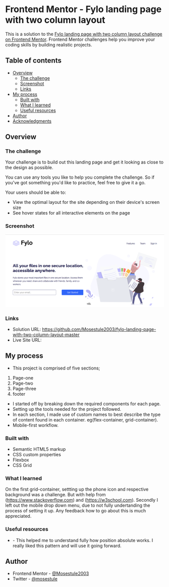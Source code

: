 # Frontend Mentor - Fylo landing page with two column layout

This is a solution to the [Fylo landing page with two column layout challenge on Frontend Mentor](https://www.frontendmentor.io/challenges/fylo-landing-page-with-two-column-layout-5ca5ef041e82137ec91a50f5). Frontend Mentor challenges help you improve your coding skills by building realistic projects. 

## Table of contents

- [Overview](#overview)
  - [The challenge](#the-challenge)
  - [Screenshot](#screenshot)
  - [Links](#links)
- [My process](#my-process)
  - [Built with](#built-with)
  - [What I learned](#what-i-learned)
  - [Useful resources](#useful-resources)
- [Author](#author)
- [Acknowledgments](#acknowledgments)


## Overview

### The challenge

Your challenge is to build out this landing page and get it looking as close to the design as possible.

You can use any tools you like to help you complete the challenge. So if you've got something you'd like to practice, feel free to give it a go.

Your users should be able to: 

- View the optimal layout for the site depending on their device's screen size
- See hover states for all interactive elements on the page

### Screenshot

![](./images/Screenshot%202022-10-22%20005848.png)

### Links

- Solution URL: https://github.com/Mosestule2003/fylo-landing-page-with-two-column-layout-master
- Live Site URL: []()

## My process

- This project is comprised of five sections;
 1. Page-one
 2. Page-two
 3. Page-three
 5. footer
 - I started off by breaking down the required components for each page.
 - Setting up the tools needed for the project followed.
 - In each section, I made use of custom names to best describe the type of content found in each container. eg(flex-container, grid-container).
- Mobile-first workflow.

### Built with

- Semantic HTML5 markup
- CSS custom properties
- Flexbox
- CSS Grid

### What I learned

On the first grid-container, settting up the phone icon and respective background was a challenge. But with help from (https://www.stackoverflow.com) and (https://w3school.com). Secondly I left out the mobile drop down menu, due to not fully undertanding the process of setting it up. Any feedback how to go about this is much appreciated. 

### Useful resources

- [](https://www.stackoverflow.com) - This helped me to understand fully how position absolute works. I really liked this pattern and will use it going forward.

## Author

- Frontend Mentor - [@Mosestule2003](https://www.frontendmentor.io/profile/Mosestule2003)
- Twitter - [@mosestule](https://www.twitter.com/yourusername)
